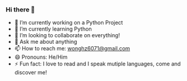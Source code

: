 ### Hi there 👋



- 🔭 I’m currently working on a Python Project
- 🌱 I’m currently learning Python
- 👯 I’m looking to collaborate on everything!
- 💬 Ask me about anything
- 📫 How to reach me: wonghz6071@gmail.com
- 😄 Pronouns: He/Him
- ⚡ Fun fact: I love to read and I speak mutiple languages, come and discover me!
